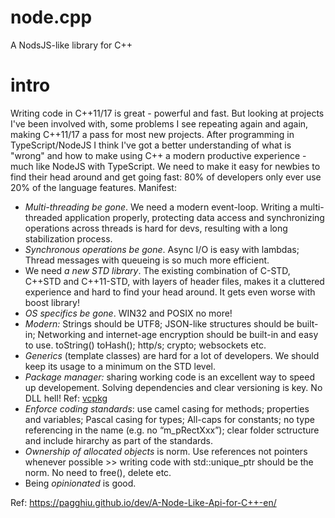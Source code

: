# node.cpp
A NodsJS-like library for C++


# intro
Writing code in C++11/17 is great - powerful and fast. But looking at projects I've been involved with, some problems I see repeating again and again, making C++11/17 a pass for most new projects. After programming in TypeScript/NodeJS I think I've got a better understanding of what is "wrong" and how to make using C++ a modern productive experience - much like NodeJS with TypeScript. We need to make it easy for newbies to find their head around and get going fast: 80% of developers only ever use 20% of the language features. 
Manifest:
- *Multi-threading be gone*. We need a modern event-loop. Writing a multi-threaded application properly, protecting data access and synchronizing operations across threads is hard for devs, resulting with a long stabilization process.
- *Synchronous operations be gone*. Async I/O is easy with lambdas; Thread messages with queueing is so much more efficient. 
- We need *a new STD library*. The existing combination of C-STD, C++STD and C++11-STD, with layers of header files, makes it a cluttered experience and hard to find your head around. It gets even worse with boost library! 
- *OS specifics be gone*. WIN32 and POSIX no more! 
- *Modern:* Strings should be UTF8; JSON-like structures should be built-in; Networking and internet-age encryption should be built-in and easy to use. toString() toHash(); http/s; crypto; websockets etc.
- *Generics* (template classes) are hard for a lot of developers. We should keep its usage to a minimum on the STD level.
- *Package manager:* sharing working code is an excellent way to speed up developement. Solving dependencies and clear versioning is key. No DLL hell! Ref: [vcpkg](https://github.com/microsoft/vcpkg)
- *Enforce coding standards*: use camel casing for methods; properties and variables; Pascal casing for types; All-caps for constants; no type referencing in the name (e.g. no “m_pRectXxx”); clear folder sctructure and include hirarchy as part of the standards.
- *Ownership of allocated objects* is norm. Use references not pointers whenever possible >> writing code with std::unique_ptr should be the norm. No need to free(), delete etc.
- Being *opinionated* is good. 


Ref:
https://pagghiu.github.io/dev/A-Node-Like-Api-for-C++-en/
